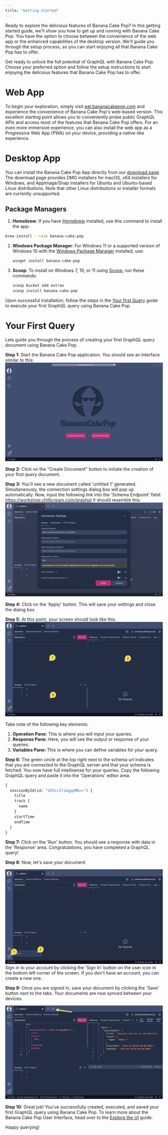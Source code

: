 ```yaml
---
title: "Getting Started"
---
```

Ready to explore the delicious features of Banana Cake Pop? In this getting started guide, we'll show you how to get up and running with Banana Cake Pop.
You have the option to choose between the convenience of the web app or the enhanced capabilities of the desktop version. We'll guide you through the setup process, so you can start enjoying all that Banana Cake Pop has to offer.

Get ready to unlock the full potential of GraphQL with Banana Cake Pop. Choose your preferred option and follow the setup instructions to start enjoying the delicious features that Banana Cake Pop has to offer.
# Web App

To begin your exploration, simply visit [eat.bananacakepop.com](https://eat.bananacakepop.com/) and experience the convenience of Banana Cake Pop's web-based version. This excellent starting point allows you to conveniently probe public GraphQL APIs and access most of the features that Banana Cake Pop offers. For an even more immersive experience, you can also install the web app as a Progressive Web App (PWA) on your device, providing a native-like experience.

# Desktop App

You can install the Banana Cake Pop App directly from our [download page](/products/bananacakepop). The download page provides DMG installers for macOS, x64 installers for Windows, and AppImage/Snap installers for Ubuntu and Ubuntu-based Linux distributions. Note that other Linux distributions or installer formats are currently unsupported.

## Package Managers

1. **Homebrew**: If you have [Homebrew](https://brew.sh) installed, use this command to install the app:

```bash
brew install --cask banana-cake-pop
```

2. **Windows Package Manager**: For Windows 11 or a supported version of Windows 10 with the [Windows Package Manager](https://docs.microsoft.com/en-us/windows/package-manager/) installed, use:
    ```powershell
    winget install banana-cake-pop
    ```
3. **Scoop**: To install on Windows 7, 10, or 11 using [Scoop](https://scoop.sh/), run these commands:
    ```powershell
    scoop bucket add extras
    scoop install banana-cake-pop
    ```

Upon successful installation, follow the steps in the [Your first Query](#your-first-query) guide to execute your first GraphQL query using Banana Cake Pop.

# Your First Query

Lets guide you through the process of creating your first GraphQL query document using Banana Cake Pop.

**Step 1:** Start the Banana Cake Pop application. You should see an interface similar to this:
![Banana Cake Pop - Start](./images/getting-started-0.png)

**Step 2:** Click on the "Create Document" button to initiate the creation of your first query document.

**Step 3:** You'll see a new document called 'untitled 1' generated. Simultaneously, the connection settings dialog box will pop up automatically.
Now, input the following link into the 'Schema Endpoint' field: https://workshop.chillicream.com/graphql
It should resemble this:
![Banana Cake Pop - Start](./images/getting-started-1.png)


**Step 4:** Click on the 'Apply' button. This will save your settings and close the dialog box.

**Step 5:** At this point, your screen should look like this:
![Banana Cake Pop - Start](./images/getting-started-2.png)

Take note of the following key elements:

1. **Operation Pane:** This is where you will input your queries.
1. **Response Pane:** Here, you will see the output or response of your queries.
1. **Variables Pane:** This is where you can define variables for your query.


**Step 6:** The green circle at the top right next to the schema url indicates that you are connected to the GraphQL server and that your schema is fetched. You now have full intellisense for your queries. Copy the following GraphQL query and paste it into the 'Operations' editor area:

```graphql
{
  sessionById(id: "U2Vzc2lvbgppMQ==") {
    title
    track {
      name
    }
    startTime
    endTime
  }
}
```

**Step 7:** Click on the 'Run' button. You should see a response with data in the 'Response' area. Congratulations, you have completed a GraphQL query!

**Step 8:**
Now, let's save your document.

![Banana Cake Pop - Start](./images/getting-started-3.png)
Sign in to your account by clicking the 'Sign In' button on the user icon in the bottom left corner of the screen. If you don't have an account, you can create a new one.

**Step 9:** Once you are signed in, save your document by clicking the 'Save' button next to the tabs. Your documents are now synced between your devices.

![Banana Cake Pop - Start](./images/getting-started-4.png)

**Step 10:** Great job! You've successfully created, executed, and saved your first GraphQL query using Banana Cake Pop. To learn more about the Banana Cake Pop User Interface, head over to the [Explore the UI](/docs/bananacakepop/v2/explore-the-ui) guide.

Happy querying!
